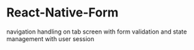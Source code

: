 # React-Native-Form
navigation handling on tab screen with form validation and state management with user session
